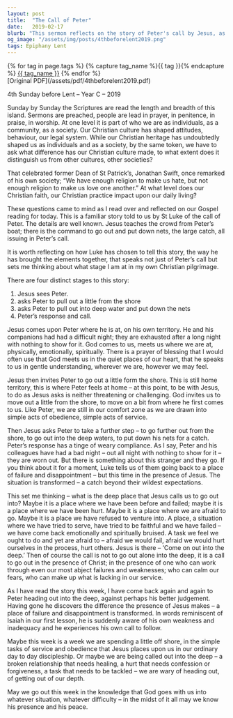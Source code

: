 ```yaml
---
layout: post
title:  "The Call of Peter"
date:   2019-02-17
blurb: "This sermon reflects on the story of Peter's call by Jesus, as told by St Luke. It explores the stages of Peter's call, from Jesus meeting him in his own territory to the transformation of a place of failure into a place of success with Jesus's presence. The sermon encourages us to venture into our 'deep places' of fear and failure, not alone, but with the presence of Christ."
og_image: "/assets/img/posts/4thbeforelent2019.png"
tags: Epiphany Lent
---    
```

<div class="tag-pills">
  {% for tag in page.tags %}
    {% capture tag_name %}{{ tag }}{% endcapture %}
    <a href="{{ site.baseurl }}/tag/{{ tag_name | slugify }}" class="tag-pill">{{ tag_name }}</a>
  {% endfor %}
</div>
[Original PDF](/assets/pdf/4thbeforelent2019.pdf)

4th Sunday before Lent – Year C – 2019

Sunday by Sunday the Scriptures are read the length and breadth of this island. Sermons are preached, people are lead in prayer, in penitence, in praise, in worship. At one level it is part of who we are as individuals, as a community, as a society. Our Christian culture has shaped attitudes, behaviour, our legal system. While our Christian heritage has undoubtedly shaped us as individuals and as a society, by the same token, we have to ask what difference has our Christian culture made, to what extent does it distinguish us from other cultures, other societies?

That celebrated former Dean of St Patrick’s, Jonathan Swift, once remarked of his own society; “We have enough religion to make us hate, but not enough religion to make us love one another.” At what level does our Christian faith, our Christian practice impact upon our daily living?

These questions came to mind as I read over and reflected on our Gospel reading for today. This is a familiar story told to us by St Luke of the call of Peter. The details are well known. Jesus teaches the crowd from Peter’s boat; there is the command to go out and put down nets, the large catch, all issuing in Peter’s call.

It is worth reflecting on how Luke has chosen to tell this story, the way he has brought the elements together, that speaks not just of Peter’s call but sets me thinking about what stage I am at in my own Christian pilgrimage.

There are four distinct stages to this story:

1. Jesus sees Peter.
2. asks Peter to pull out a little from the shore
3. asks Peter to pull out into deep water and put down the nets
4. Peter’s response and call.

Jesus comes upon Peter where he is at, on his own territory. He and his companions had had a difficult night; they are exhausted after a long night with nothing to show for it. God comes to us, meets us where we are at, physically, emotionally, spiritually. There is a prayer of blessing that I would often use that God meets us in the quiet places of our heart, that he speaks to us in gentle understanding, wherever we are, however we may feel.

Jesus then invites Peter to go out a little form the shore. This is still home territory, this is where Peter feels at home – at this point, to be with Jesus, to do as Jesus asks is neither threatening or challenging. God invites us to move out a little from the shore, to move on a bit from where he first comes to us. Like Peter, we are still in our comfort zone as we are drawn into simple acts of obedience, simple acts of service.

Then Jesus asks Peter to take a further step – to go further out from the shore, to go out into the deep waters, to put down his nets for a catch. Peter’s response has a tinge of weary compliance. As I say, Peter and his colleagues have had a bad night – out all night with nothing to show for it – they are worn out. But there is something about this stranger and they go. If you think about it for a moment, Luke tells us of them going back to a place of failure and disappointment – but this time in the presence of Jesus. The situation is transformed – a catch beyond their wildest expectations.

This set me thinking – what is the deep place that Jesus calls us to go out into? Maybe it is a place where we have been before and failed; maybe it is a place where we have been hurt. Maybe it is a place where we are afraid to go. Maybe it is a place we have refused to venture into. A place, a situation where we have tried to serve, have tried to be faithful and we have failed – we have come back emotionally and spiritually bruised. A task we feel we ought to do and yet are afraid to – afraid we would fail, afraid we would hurt ourselves in the process, hurt others. Jesus is there – ‘Come on out into the deep.’ Then of course the call is not to go out alone into the deep, it is a call to go out in the presence of Christ; in the presence of one who can work through even our most abject failures and weaknesses; who can calm our fears, who can make up what is lacking in our service.

As I have read the story this week, I have come back again and again to Peter heading out into the deep, against perhaps his better judgement. Having gone he discovers the difference the presence of Jesus makes – a place of failure and disappointment is transformed. In words reminiscent of Isaiah in our first lesson, he is suddenly aware of his own weakness and inadequacy and he experiences his own call to follow.

Maybe this week is a week we are spending a little off shore, in the simple tasks of service and obedience that Jesus places upon us in our ordinary day to day discipleship. Or maybe we are being called out into the deep – a broken relationship that needs healing, a hurt that needs confession or forgiveness, a task that needs to be tackled – we are wary of heading out, of getting out of our depth.

May we go out this week in the knowledge that God goes with us into whatever situation, whatever difficulty – in the midst of it all may we know his presence and his peace.
